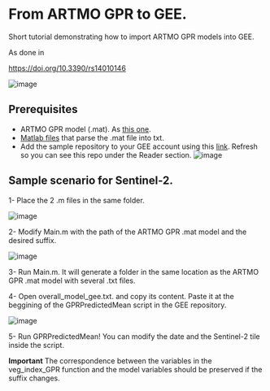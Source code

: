 # From ARTMO GPR to GEE.

Short tutorial demonstrating how to import ARTMO GPR models into GEE.

As done in 

https://doi.org/10.3390/rs14010146

![image](https://user-images.githubusercontent.com/9076763/169662944-b7b6f85d-8251-4839-9d97-0b65d3e882fa.png)

## Prerequisites
- ARTMO GPR model (.mat). As [this one](https://github.com/msalinero/ARTMOtoGEE/tree/main/exampleModel).
- [Matlab files](https://github.com/msalinero/ARTMOtoGEE/tree/main/src) that parse the .mat file into txt.
- Add the sample repository to your GEE account using this [link](https://code.earthengine.google.com/?accept_repo=users/msalinero85/ARTMOtoGEE). Refresh so you can see this repo under the Reader section.
![image](https://user-images.githubusercontent.com/9076763/201699108-03aff210-5a97-4500-b84b-010558e79f7b.png)

## Sample scenario for Sentinel-2.
1- Place the 2 .m files in the same folder.

![image](https://user-images.githubusercontent.com/9076763/201688583-46dc78b9-7ef7-4b93-ac91-d1fffabafe52.png)

2- Modify Main.m with the path of the ARTMO GPR .mat model and the desired suffix.

![image](https://user-images.githubusercontent.com/9076763/201688079-072433b8-6585-4879-b55a-c2234c5fd2a4.png)

3- Run Main.m. It will generate a folder in the same location as the ARTMO GPR .mat model with several .txt files.

4- Open overall_model_gee.txt. and copy its content. Paste it at the beggining of the GPRPredictedMean script in the GEE repository.

![image](https://user-images.githubusercontent.com/9076763/201699499-c7fac517-b48d-4e6c-81c0-e0973891b273.png)

5- Run GPRPredictedMean! You can modify the date and the Sentinel-2 tile inside the script.

**Important** The correspondence between the variables in the veg_index_GPR function and the model variables should be preserved if the suffix changes.  


